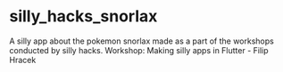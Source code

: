 # silly_hacks_snorlax
A silly app about the pokemon snorlax made as a part of the workshops conducted by silly hacks.
Workshop: Making silly apps in Flutter - Filip Hracek
